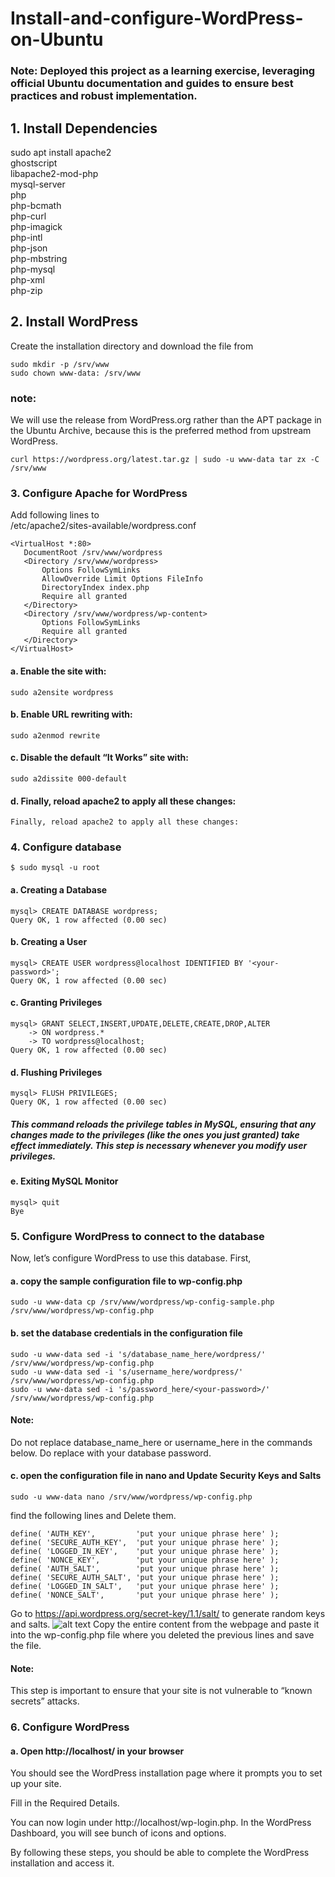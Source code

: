 # Install-and-configure-WordPress-on-Ubuntu
### Note: Deployed this project as a learning exercise, leveraging official Ubuntu documentation and guides to ensure best practices and robust implementation.

## 1. Install Dependencies

sudo apt install apache2 \
                 ghostscript \
                 libapache2-mod-php \
                 mysql-server \
                 php \
                 php-bcmath \
                 php-curl \
                 php-imagick \
                 php-intl \
                 php-json \
                 php-mbstring \
                 php-mysql \
                 php-xml \
                 php-zip


## 2. Install WordPress

Create the installation directory and download the file from 
~~~
sudo mkdir -p /srv/www
sudo chown www-data: /srv/www
~~~
### note:
We will use the release from WordPress.org rather than the APT package in the Ubuntu Archive, because this is the preferred method from upstream WordPress.

~~~
curl https://wordpress.org/latest.tar.gz | sudo -u www-data tar zx -C /srv/www
~~~
### 3. Configure Apache for WordPress
Add following lines to  
 /etc/apache2/sites-available/wordpress.conf
 ~~~
 <VirtualHost *:80>
    DocumentRoot /srv/www/wordpress
    <Directory /srv/www/wordpress>
        Options FollowSymLinks
        AllowOverride Limit Options FileInfo
        DirectoryIndex index.php
        Require all granted
    </Directory>
    <Directory /srv/www/wordpress/wp-content>
        Options FollowSymLinks
        Require all granted
    </Directory>
</VirtualHost>
 ~~~

#### a. Enable the site with:
~~~
sudo a2ensite wordpress
~~~
#### b. Enable URL rewriting with:
~~~
sudo a2enmod rewrite
~~~
#### c.  Disable the default “It Works” site with:
~~~
sudo a2dissite 000-default
~~~
#### d. Finally, reload apache2 to apply all these changes:
~~~
Finally, reload apache2 to apply all these changes:
~~~
### 4. Configure database
~~~
$ sudo mysql -u root
~~~
#### a.  Creating a Database
~~~
mysql> CREATE DATABASE wordpress;
Query OK, 1 row affected (0.00 sec)
~~~
#### b. Creating a User
~~~
mysql> CREATE USER wordpress@localhost IDENTIFIED BY '<your-password>';
Query OK, 1 row affected (0.00 sec)
~~~
#### c. Granting Privileges
~~~
mysql> GRANT SELECT,INSERT,UPDATE,DELETE,CREATE,DROP,ALTER
    -> ON wordpress.*
    -> TO wordpress@localhost;
Query OK, 1 row affected (0.00 sec)
~~~
#### d. Flushing Privileges 
~~~
mysql> FLUSH PRIVILEGES;
Query OK, 1 row affected (0.00 sec)
~~~
##### This command reloads the privilege tables in MySQL, ensuring that any changes made to the privileges (like the ones you just granted) take effect immediately. This step is necessary whenever you modify user privileges.

#### e. Exiting MySQL Monitor
~~~
mysql> quit
Bye
~~~
### 5. Configure WordPress to connect to the database
Now, let’s configure WordPress to use this database. First,
#### a. copy the sample configuration file to wp-config.php
~~~
sudo -u www-data cp /srv/www/wordpress/wp-config-sample.php /srv/www/wordpress/wp-config.php
~~~
#### b. set the database credentials in the configuration file
~~~
sudo -u www-data sed -i 's/database_name_here/wordpress/' /srv/www/wordpress/wp-config.php
sudo -u www-data sed -i 's/username_here/wordpress/' /srv/www/wordpress/wp-config.php
sudo -u www-data sed -i 's/password_here/<your-password>/' /srv/www/wordpress/wp-config.php
~~~ 
#### Note:
Do not replace database_name_here or username_here in the commands below. Do replace <your-password> with your database password.

#### c. open the configuration file in nano and Update Security Keys and Salts
~~~
sudo -u www-data nano /srv/www/wordpress/wp-config.php
~~~
find the following lines and Delete them.
~~~
define( 'AUTH_KEY',         'put your unique phrase here' );
define( 'SECURE_AUTH_KEY',  'put your unique phrase here' );
define( 'LOGGED_IN_KEY',    'put your unique phrase here' );
define( 'NONCE_KEY',        'put your unique phrase here' );
define( 'AUTH_SALT',        'put your unique phrase here' );
define( 'SECURE_AUTH_SALT', 'put your unique phrase here' );
define( 'LOGGED_IN_SALT',   'put your unique phrase here' );
define( 'NONCE_SALT',       'put your unique phrase here' );
~~~
Go to https://api.wordpress.org/secret-key/1.1/salt/ to generate random keys and salts.
![alt text](<Screenshot 2024-06-20 170841.png>)
Copy the entire content from the webpage and paste it into the wp-config.php file where you deleted the previous lines and save the file.

#### Note:
This step is important to ensure that your site is not vulnerable to “known secrets” attacks.

### 6. Configure WordPress
#### a. Open http://localhost/ in your browser
You should see the WordPress installation page where it prompts you to set up your site.

Fill in the Required Details.

You can now login under http://localhost/wp-login.php. In the WordPress Dashboard, you will see bunch of icons and options.

By following these steps, you should be able to complete the WordPress installation and access it.









